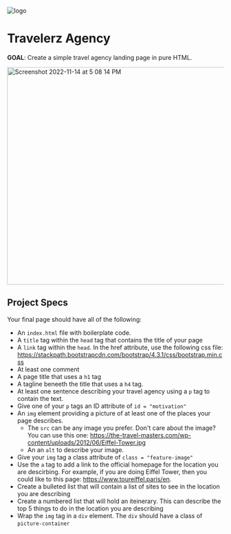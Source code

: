 ![logo](https://user-images.githubusercontent.com/44912347/201777855-5f12766c-fd1f-4601-90d2-452af55fed8a.jpg)

# Travelerz Agency
**GOAL**: Create a simple travel agency landing page in pure HTML.

<img width="505" alt="Screenshot 2022-11-14 at 5 08 14 PM" src="https://user-images.githubusercontent.com/44912347/201778552-88c2c9e5-f258-4a88-83b5-ddf245353a14.png">


## Project Specs
Your final page should have all of the following:
- An `index.html` file with boilerplate code.
- A `title` tag within the `head` tag that contains the title of your page
- A `link` tag within the `head`. In the href attribute, use the following css file: https://stackpath.bootstrapcdn.com/bootstrap/4.3.1/css/bootstrap.min.css
- At least one comment
- A page title that uses a `h1` tag
- A tagline beneeth the title that uses a `h4` tag.
- At least one sentence describing your travel agency using a `p` tag to contain the text.
- Give one of your `p` tags an ID attribute of `id = "motivation"`
- An `img` element providing a picture of at least one of the places your page describes.
  - The `src` can be any image you prefer. Don't care about the image? You can use this one: https://the-travel-masters.com/wp-content/uploads/2012/06/Eiffel-Tower.jpg
  - An an `alt` to describe your image.
- Give your `img` tag a class attribute of `class = "feature-image"`
- Use the `a` tag to add a link to the official homepage for the location you are descirbing. For example, if you are doing Eiffel Tower, then you could like to this page: https://www.toureiffel.paris/en. 
- Create a bulleted list that will contain a list of sites to see in the location you are describing
- Create a numbered list that will hold an iteinerary. This can describe the top 5 things to do in the location you are describing
- Wrap the `img` tag in a `div` element. The `div` should have a class of `picture-container`
